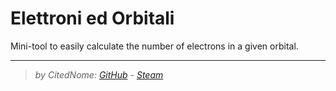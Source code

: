 # Elettroni ed Orbitali
Mini-tool to easily calculate the number of electrons in a given orbital.
***
>_by CitedNome: [GitHub](https://github.com/CitedNome) - [Steam](https://steamcommunity.com/profiles/76561198870819840/)_
